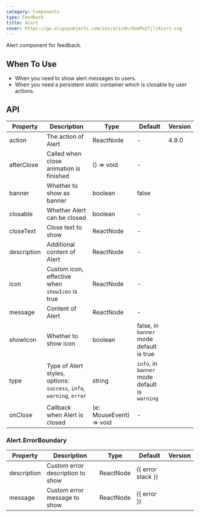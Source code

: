 ```yaml
---
category: Components
type: Feedback
title: Alert
cover: https://gw.alipayobjects.com/zos/alicdn/8emPa3fjl/Alert.svg
---
```


Alert component for feedback.

## When To Use

- When you need to show alert messages to users.
- When you need a persistent static container which is closable by user actions.

## API

| Property | Description | Type | Default | Version |
| --- | --- | --- | --- | --- |
| action | The action of Alert | ReactNode | - | 4.9.0 |
| afterClose | Called when close animation is finished | () => void | - | |
| banner | Whether to show as banner | boolean | false | |
| closable | Whether Alert can be closed | boolean | - | |
| closeText | Close text to show | ReactNode | - | |
| description | Additional content of Alert | ReactNode | - | |
| icon | Custom icon, effective when `showIcon` is true | ReactNode | - | |
| message | Content of Alert | ReactNode | - | |
| showIcon | Whether to show icon | boolean | false, in `banner` mode default is true | |
| type | Type of Alert styles, options: `success`, `info`, `warning`, `error` | string | `info`, in `banner` mode default is `warning` | |
| onClose | Callback when Alert is closed | (e: MouseEvent) => void | - | |

### Alert.ErrorBoundary

| Property | Description | Type | Default | Version |
| --- | --- | --- | --- | --- |
| description | Custom error description to show | ReactNode | {{ error stack }} |  |
| message | Custom error message to show | ReactNode | {{ error }} |  |
